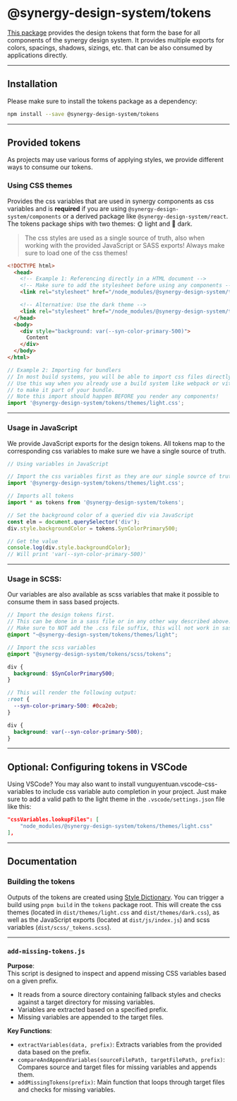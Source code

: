 # @synergy-design-system/tokens

[This package](https://github.com/synergy-design-system/synergy-design-system/tree/main/packages/tokens) provides the design tokens that form the base for all components of the synergy design system.
It provides multiple exports for colors, spacings, shadows, sizings, etc. that can be also consumed by applications directly.

---

## Installation

Please make sure to install the tokens package as a dependency:

```bash
npm install --save @synergy-design-system/tokens
```

---

## Provided tokens

As projects may use various forms of applying styles, we provide different ways to consume our tokens.

### Using CSS themes

Provides the css variables that are used in synergy components as css variables and is **required** if you are using `@synergy-design-system/components` or a derived package like `@synergy-design-system/react`.
The tokens package ships with two themes: 🌞 light and 🌛 dark.

> The css styles are used as a single source of truth, also when working with the provided JavaScript or SASS exports!
> Always make sure to load one of the css themes!

```html
<!DOCTYPE html>
  <head>
    <!-- Example 1: Referencing directly in a HTML document -->
    <!-- Make sure to add the stylesheet before using any components -->
    <link rel="stylesheet" href="/node_modules/@synergy-design-system/tokens/themes/light.css" />

    <!-- Alternative: Use the dark theme -->
    <link rel="stylesheet" href="/node_modules/@synergy-design-system/tokens/themes/dark.css" />
  </head>
  <body>
    <div style="background: var(--syn-color-primary-500)">
      Content
    </div>
  </body>
</html>
```

```javascript
// Example 2: Importing for bundlers
// In most build systems, you will be able to import css files directly
// Use this way when you already use a build system like webpack or vite
// to make it part of your bundle.
// Note this import should happen BEFORE you render any components!
import '@synergy-design-system/tokens/themes/light.css';
```

---

### Usage in JavaScript

We provide JavaScript exports for the design tokens.
All tokens map to the corresponding css variables to make sure we have a single source of truth.

```javascript
// Using variables in JavaScript

// Import the css variables first as they are our single source of truth
import '@synergy-design-system/tokens/themes/light.css';

// Imports all tokens
import * as tokens from '@synergy-design-system/tokens';

// Set the background color of a queried div via JavaScript
const elm = document.querySelector('div');
div.style.backgroundColor = tokens.SynColorPrimary500;

// Get the value
console.log(div.style.backgroundColor);
// Will print 'var(--syn-color-primary-500)'
```

---

### Usage in SCSS:

Our variables are also available as scss variables that make it possible to consume them in sass based projects.

```scss
// Import the design tokens first.
// This can be done in a sass file or in any other way described above.
// Make sure to NOT add the .css file suffix, this will not work in sass
@import "~@synergy-design-system/tokens/themes/light";

// Import the scss variables
@import "@synergy-design-system/tokens/scss/tokens";

div {
  background: $SynColorPrimary500;
}

// This will render the following output:
:root {
  --syn-color-primary-500: #0ca2eb;
}

div {
  background: var(--syn-color-primary-500);
}
```

---

## Optional: Configuring tokens in VSCode

Using VSCode?
You may also want to install vunguyentuan.vscode-css-variables to include css variable auto completion in your project.
Just make sure to add a valid path to the light theme in the `.vscode/settings.json` file like this:

```json
"cssVariables.lookupFiles": [
    "node_modules/@synergy-design-system/tokens/themes/light.css"
],
```

---

## Documentation

### Building the tokens

Outputs of the tokens are created using [Style Dictionary](https://amzn.github.io/style-dictionary/).
You can trigger a build using `pnpm build` in the `tokens` package root. This will create the css themes (located in `dist/themes/light.css` and `dist/themes/dark.css`), as well as the JavaScript exports (located at `dist/js/index.js`) and scss variables (`dist/scss/_tokens.scss`).

---

### `add-missing-tokens.js`

**Purpose**:  
This script is designed to inspect and append missing CSS variables based on a given prefix.

- It reads from a source directory containing fallback styles and checks against a target directory for missing variables.
- Variables are extracted based on a specified prefix.
- Missing variables are appended to the target files.

**Key Functions**:

- `extractVariables(data, prefix)`: Extracts variables from the provided data based on the prefix.
- `compareAndAppendVariables(sourceFilePath, targetFilePath, prefix)`: Compares source and target files for missing variables and appends them.
- `addMissingTokens(prefix)`: Main function that loops through target files and checks for missing variables.
